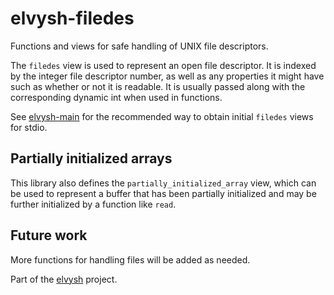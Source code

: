 elvysh-filedes
==============

Functions and views for safe handling of UNIX file descriptors.

The `filedes` view is used to represent an open file descriptor. It is indexed
by the integer file descriptor number, as well as any properties it might have
such as whether or not it is readable. It is usually passed along with the
corresponding dynamic int when used in functions.

See [elvysh-main][1] for the recommended way to obtain initial `filedes` views
for stdio.

Partially initialized arrays
-----------------------------

This library also defines the `partially_initialized_array` view, which can be
used to represent a buffer that has been partially initialized and may be
further initialized by a function like `read`.

Future work
-----------

More functions for handling files will be added as needed.


Part of the [elvysh][2] project.

[1]: https://github.com/shlevy/elvysh-main
[2]: https://github.com/shlevy/elvysh-project-documentation
